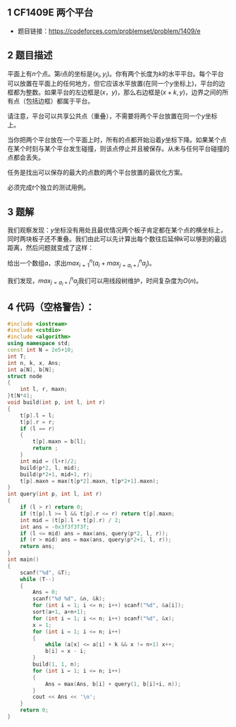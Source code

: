## 1 CF1409E 两个平台
- 题目链接：https://codeforces.com/problemset/problem/1409/e

## 2 题目描述
平面上有$n$个点。第$i$点的坐标是$(x_i, y_i)$。你有两个长度为$k$的水平平台。每个平台可以放置在平面上的任何地方，但它应该水平放置(在同一个$y$坐标上)，平台的边框都为整数。如果平台的左边框是$(x，y)$，那么右边框是$(x+k,y)$，边界之间的所有点（包括边框）都属于平台。

请注意，平台可以共享公共点（重叠），不需要将两个平台放置在同一个$y$坐标上。

当你把两个平台放在一个平面上时，所有的点都开始沿着$y$坐标下降。如果某个点在某个时刻与某个平台发生碰撞，则该点停止并且被保存。从未与任何平台碰撞的点都会丢失。

任务是找出可以保存的最大的点数的两个平台放置的最优化方案。

必须完成$t$个独立的测试用例。

## 3 题解

我们观察发现：$y$坐标没有用处且最优情况两个板子肯定都在某个点的横坐标上，同时两块板子还不重叠。我们由此可以先计算出每个数往后延伸$k$可以够到的最远距离，然后问题就变成了这样：

给出一个数组$a$，求出$max_{i = 1}^{n} (a_i + max_{j = a_i+i}^{n} a_j)$。

我们发现，$max_{j = a_i+i}^{n} a_j$我们可以用线段树维护，时间复杂度为$O(n)$。

## 4 代码（空格警告）：

```c++
#include <iostream>
#include <cstdio>
#include <algorithm>
using namespace std;
const int N = 2e5+10;
int T;
int n, k, x, Ans;
int a[N], b[N];
struct node
{
    int l, r, maxn;
}t[N*4];
void build(int p, int l, int r)
{
    t[p].l = l;
    t[p].r = r;
    if (l == r)
    {
        t[p].maxn = b[l];
        return ;
    }
    int mid = (l+r)/2;
    build(p*2, l, mid);
    build(p*2+1, mid+1, r);
    t[p].maxn = max(t[p*2].maxn, t[p*2+1].maxn);
}
int query(int p, int l, int r)
{
    if (l > r) return 0;
    if (t[p].l >= l && t[p].r <= r) return t[p].maxn;
    int mid = (t[p].l + t[p].r) / 2;
    int ans = -0x3f3f3f3f;
    if (l <= mid) ans = max(ans, query(p*2, l, r));
    if (r > mid) ans = max(ans, query(p*2+1, l, r));
    return ans;
}
int main()
{
    scanf("%d", &T);
    while (T--)
    {
        Ans = 0;
        scanf("%d %d", &n, &k);
        for (int i = 1; i <= n; i++) scanf("%d", &a[i]);
        sort(a+1, a+n+1);
        for (int i = 1; i <= n; i++) scanf("%d", &x);
        x = 1;
        for (int i = 1; i <= n; i++)
        {
            while (a[x] <= a[i] + k && x != n+1) x++;
            b[i] = x - i;
        }
        build(1, 1, n);
        for (int i = 1; i <= n; i++)
        {
            Ans = max(Ans, b[i] + query(1, b[i]+i, n));
        }
        cout << Ans << '\n';
    }
    return 0;
}
```

